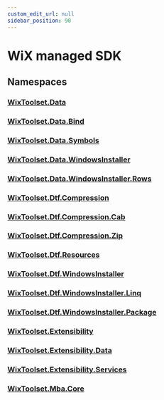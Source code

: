 ```yaml
---
custom_edit_url: null
sidebar_position: 90
---
```

# WiX managed SDK
## Namespaces
### [WixToolset.Data](wixtoolset.data/index.md)
### [WixToolset.Data.Bind](wixtoolset.data.bind/index.md)
### [WixToolset.Data.Symbols](wixtoolset.data.symbols/index.md)
### [WixToolset.Data.WindowsInstaller](wixtoolset.data.windowsinstaller/index.md)
### [WixToolset.Data.WindowsInstaller.Rows](wixtoolset.data.windowsinstaller.rows/index.md)
### [WixToolset.Dtf.Compression](wixtoolset.dtf.compression/index.md)
### [WixToolset.Dtf.Compression.Cab](wixtoolset.dtf.compression.cab/index.md)
### [WixToolset.Dtf.Compression.Zip](wixtoolset.dtf.compression.zip/index.md)
### [WixToolset.Dtf.Resources](wixtoolset.dtf.resources/index.md)
### [WixToolset.Dtf.WindowsInstaller](wixtoolset.dtf.windowsinstaller/index.md)
### [WixToolset.Dtf.WindowsInstaller.Linq](wixtoolset.dtf.windowsinstaller.linq/index.md)
### [WixToolset.Dtf.WindowsInstaller.Package](wixtoolset.dtf.windowsinstaller.package/index.md)
### [WixToolset.Extensibility](wixtoolset.extensibility/index.md)
### [WixToolset.Extensibility.Data](wixtoolset.extensibility.data/index.md)
### [WixToolset.Extensibility.Services](wixtoolset.extensibility.services/index.md)
### [WixToolset.Mba.Core](wixtoolset.mba.core/index.md)
